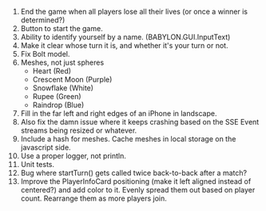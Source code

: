 1. End the game when all players lose all their lives (or once a winner is determined?)
2. Button to start the game.
3. Ability to identify yourself by a name. (BABYLON.GUI.InputText)
4. Make it clear whose turn it is, and whether it's your turn or not.
5. Fix Bolt model.
6. Meshes, not just spheres
    * Heart (Red)
    * Crescent Moon (Purple)
    * Snowflake (White)
    * Rupee (Green)
    * Raindrop (Blue)
7. Fill in the far left and right edges of an iPhone in landscape.
8. Also fix the damn issue where it keeps crashing based on the SSE Event streams being resized or whatever.
9. Include a hash for meshes. Cache meshes in local storage on the javascript side.
10. Use a proper logger, not println.
11. Unit tests.
12. Bug where startTurn() gets called twice back-to-back after a match?
13. Improve the PlayerInfoCard positioning (make it left aligned instead of centered?) and add color to it.
    Evenly spread them out based on player count. Rearrange them as more players join.